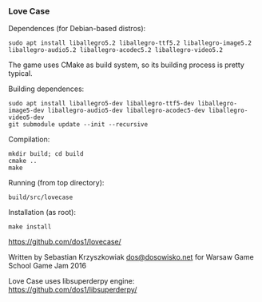 ### Love Case

Dependences (for Debian-based distros):

	sudo apt install liballegro5.2 liballegro-ttf5.2 liballegro-image5.2 liballegro-audio5.2 liballegro-acodec5.2 liballegro-video5.2

The game uses CMake as build system, so its building process is pretty typical.

Building dependences:

	sudo apt install liballegro5-dev liballegro-ttf5-dev liballegro-image5-dev liballegro-audio5-dev liballegro-acodec5-dev liballegro-video5-dev
	git submodule update --init --recursive

Compilation:

	mkdir build; cd build
	cmake ..
	make

Running (from top directory):

	build/src/lovecase

Installation (as root):

	make install

https://github.com/dos1/lovecase/

Written by Sebastian Krzyszkowiak <dos@dosowisko.net> for Warsaw Game School Game Jam 2016

Love Case uses libsuperderpy engine: https://github.com/dos1/libsuperderpy/
